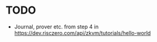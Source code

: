 # TODO
- Journal, prover etc. from step 4 in https://dev.risczero.com/api/zkvm/tutorials/hello-world
